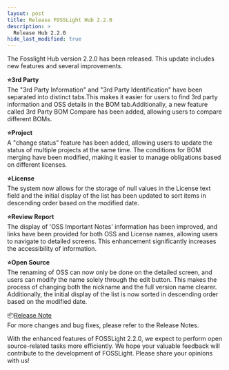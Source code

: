 ```yaml
---
layout: post
title: Release FOSSLight Hub 2.2.0 
description: >
  Release Hub 2.2.0 
hide_last_modified: true
---
```


The Fosslight Hub version 2.2.0 has been released. This update includes new features and several improvements.


**⭐️3rd Party**  
The "3rd Party Information" and "3rd Party Identification" have been separated into distinct tabs.This makes it easier for users to find 3rd party information and OSS details in the BOM tab.Additionally, a new feature called 3rd Party BOM Compare has been added, allowing users to compare different BOMs.

**⭐️Project**  
A "change status" feature has been added, allowing users to update the status of multiple projects at the same time. The conditions for BOM merging have been modified, making it easier to manage obligations based on different licenses.

**⭐️License**  
The system now allows for the storage of null values in the License text field and the initial display of the list has been updated to sort items in descending order based on the modified date.



**⭐️Review Report**  
The display of 'OSS Important Notes' information has been improved, and links have been provided for both OSS and License names, allowing users to navigate to detailed screens. This enhancement significantly increases the accessibility of information.

**⭐️Open Source**  
The renaming of OSS can now only be done on the detailed screen, and users can modify the name solely through the edit button. This makes the process of changing both the nickname and the full version name clearer. Additionally, the initial display of the list is now sorted in descending order based on the modified date.


📦[Release Note](https://github.com/fosslight/fosslight/blob/main/docs/RELEASE_NOTES_kor.md#220-2025-02-19)  
For more changes and bug fixes, please refer to the Release Notes.

With the enhanced features of FOSSLight 2.2.0, we expect to perform open source-related tasks more efficiently. We hope your valuable feedback will contribute to the development of FOSSLight. Please share your opinions with us!